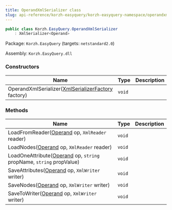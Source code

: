 ```yaml
---
title: OperandXmlSerializer class
slug: api-reference/korzh-easyquery/korzh-easyquery-namespace/operandxmlserializer-class
---
```


```csharp
public class Korzh.EasyQuery.OperandXmlSerializer
    : XmlSerializer<Operand>

```
Package: `Korzh.EasyQuery` (targets: `netstandard2.0`)

Assembly: `Korzh.EasyQuery.dll`

### Constructors

| Name | Type | Description | 
| --- | --- | --- | 
| OperandXmlSerializer([XmlSerializerFactory](//easyquery/docs/api-reference/korzh-easyquery/korzh-easyquery-namespace/xmlserializerfactory-class) factory) | `void` |  | 


### Methods

| Name | Type | Description | 
| --- | --- | --- | 
| LoadFromReader([Operand](//easyquery/docs/api-reference/korzh-easyquery/korzh-easyquery-namespace/operand-class) op, `XmlReader` reader) | `void` |  | 
| LoadNodes([Operand](//easyquery/docs/api-reference/korzh-easyquery/korzh-easyquery-namespace/operand-class) op, `XmlReader` reader) | `void` |  | 
| LoadOneAttribute([Operand](//easyquery/docs/api-reference/korzh-easyquery/korzh-easyquery-namespace/operand-class) op, `string` propName, `string` propValue) | `void` |  | 
| SaveAttributes([Operand](//easyquery/docs/api-reference/korzh-easyquery/korzh-easyquery-namespace/operand-class) op, `XmlWriter` writer) | `void` |  | 
| SaveNodes([Operand](//easyquery/docs/api-reference/korzh-easyquery/korzh-easyquery-namespace/operand-class) op, `XmlWriter` writer) | `void` |  | 
| SaveToWriter([Operand](//easyquery/docs/api-reference/korzh-easyquery/korzh-easyquery-namespace/operand-class) op, `XmlWriter` writer) | `void` |  |